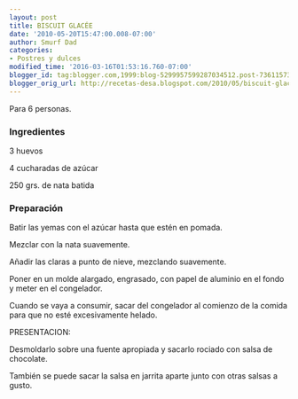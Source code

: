 ```yaml
---
layout: post
title: BISCUIT GLACÉE
date: '2010-05-20T15:47:00.008-07:00'
author: Smurf Dad
categories:
- Postres y dulces
modified_time: '2016-03-16T01:53:16.760-07:00'
blogger_id: tag:blogger.com,1999:blog-5299957599287034512.post-7361157394965176466
blogger_orig_url: http://recetas-desa.blogspot.com/2010/05/biscuit-glacee.html
---
```


Para 6 personas.

<h3>Ingredientes</h3>

3 huevos

4 cucharadas de az&uacute;car

250 grs. de nata batida

<h3>Preparaci&oacute;n</h3>

Batir las yemas con el az&uacute;car hasta que est&eacute;n en pomada.

Mezclar con la nata suavemente.

A&ntilde;adir las claras a punto de nieve, mezclando suavemente.

Poner en un molde alargado, engrasado, con papel de aluminio en el fondo y meter en el congelador.

Cuando se vaya a consumir, sacar del congelador al comienzo de la comida para que no est&eacute; excesivamente helado.

PRESENTACION:

Desmoldarlo sobre una fuente apropiada y sacarlo rociado con salsa de chocolate.

Tambi&eacute;n se puede sacar la salsa en jarrita aparte junto con otras salsas a gusto.

